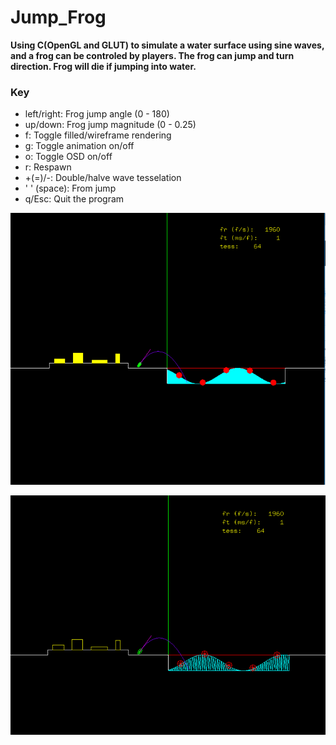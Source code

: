 # Jump_Frog


**Using C(OpenGL and GLUT) to simulate a water surface using sine waves, and a frog can be controled by players. The frog can jump and turn direction. Frog will die if jumping into water.**

### Key
* left/right: Frog jump angle          (0 - 180)
* up/down: Frog jump magnitude         (0 - 0.25)
* f: Toggle filled/wireframe rendering
* g: Toggle animation on/off
* o: Toggle OSD on/off
* r: Respawn
* +(=)/-: Double/halve wave tesselation
* ' ' (space): From jump
* q/Esc: Quit the program

![image](https://github.com/zbmsnj1/Jump_Frog/blob/main/screenshot/jumpfrog.png)


![image](https://github.com/zbmsnj1/Jump_Frog/blob/main/screenshot/frog.png)
